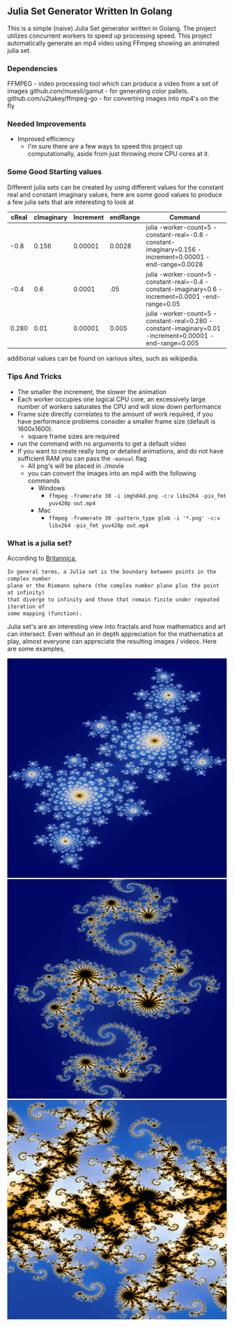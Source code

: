 ## Julia Set Generator Written In Golang 

This is a simple (naive) Julia Set generator written in Golang. The project utilizes concurrent workers to speed up processing speed. This project 
automatically generate an mp4 video using FFmpeg showing an animated julia set.

### Dependencies 
FFMPEG - video processing tool which can produce a video from a set of images
github.com/muesli/gamut - for generating color pallets.
github.com/u2takey/ffmpeg-go - for converting images into mp4's on the fly

### Needed Improvements
+ Improved efficiency
    + I'm sure there are a few ways to speed this project up computationally, aside from just throwing more CPU cores at it.

### Some Good Starting values 
Different julia sets can be created by using different values for the constant real and constant imaginary values, here are some good values to produce a few julia sets that are interesting to look at 

| cReal | cImaginary | Increment | endRange | Command                                                                                                  |
|-------|------------|-----------|----------|----------------------------------------------------------------------------------------------------------|
| -0.8  | 0.156      | 0.00001   | 0.0028   | julia -worker-count=5 -constant-real=-0.8 -constant-imaginary=0.156 -increment=0.00001 -end-range=0.0028 | 
| -0.4  | 0.6        | 0.0001    | .05      | julia -worker-count=5 -constant-real=-0.4 -constant-imaginary=0.6 -increment=0.0001 -end-range=0.05      |
| 0.280 | 0.01       | 0.00001   | 0.005    | julia -worker-count=5 -constant-real=0.280 -constant-imaginary=0.01 -increment=0.00001 -end-range=0.005  |

additional values can be found on various sites, such as wikipedia. 

### Tips And Tricks
  + The smaller the increment, the slower the animation
  + Each worker occupies one logical CPU core, an excessively large number of workers saturates the CPU and will slow down performance
  + Frame size directly correlates to the amount of work required, if you have performance problems consider a smaller frame size (default is 1600x1600).
    + square frame sizes are required
  + run the command with no arguments to get a default video
  + If you want to create really long or detailed animations, and do not have sufficient RAM you can pass the `-manual` flag
    + All png's will be placed in ./movie 
    + you can convert the images into an mp4 with the following commands 
      + Windows 
        + `ffmpeg -framerate 30 -i img%04d.png -c:v libx264 -pix_fmt yuv420p out.mp4`
      + Mac
        + `ffmpeg -framerate 30 -pattern_type glob -i '*.png' -c:v libx264 -pix_fmt yuv420p out.mp4`

### What is a julia set?

According to [Britannica](https://www.britannica.com/science/Julia-set),

```text
In general terms, a Julia set is the boundary between points in the complex number
plane or the Riemann sphere (the complex number plane plus the point at infinity)
that diverge to infinity and those that remain finite under repeated iteration of
some mapping (function). 
```

Julia set's are an interesting view into fractals and how mathematics and art can intersect. Even without an in depth 
appreciation for the mathematics at play, almost everyone can appreciate the resulting images / videos. Here are some examples,

![example 1](./example-1.png)
![example 2](./example-2.png)
![example 3](./example-3.png)
